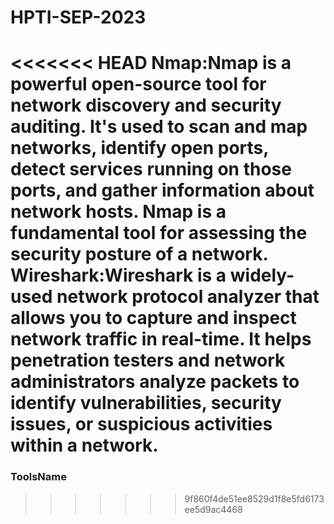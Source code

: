 # HPTI-SEP-2023
<<<<<<< HEAD
Nmap:Nmap is a powerful open-source tool for network discovery and security auditing. It's used to scan and map networks, identify open ports, detect services running on those ports, and gather information about network hosts. Nmap is a fundamental tool for assessing the security posture of a network.
Wireshark:Wireshark is a widely-used network protocol analyzer that allows you to capture and inspect network traffic in real-time. It helps penetration testers and network administrators analyze packets to identify vulnerabilities, security issues, or suspicious activities within a network.
=======

### ToolsName
>>>>>>> 9f860f4de51ee8529d1f8e5fd6173ee5d9ac4468
